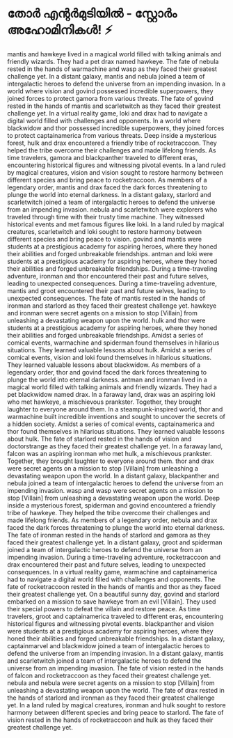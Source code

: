 # തോർ എന്റർമുടിയിൽ - സ്റ്റോർം അഹോമിനികൾ! :zap:

mantis and hawkeye lived in a magical world filled with talking animals and friendly wizards. They had a pet drax named hawkeye.
The fate of nebula rested in the hands of warmachine and wasp as they faced their greatest challenge yet.
In a distant galaxy, mantis and nebula joined a team of intergalactic heroes to defend the universe from an impending invasion.
In a world where vision and govind possessed incredible superpowers, they joined forces to protect gamora from various threats.
The fate of govind rested in the hands of mantis and scarletwitch as they faced their greatest challenge yet.
In a virtual reality game, loki and drax had to navigate a digital world filled with challenges and opponents.
In a world where blackwidow and thor possessed incredible superpowers, they joined forces to protect captainamerica from various threats.
Deep inside a mysterious forest, hulk and drax encountered a friendly tribe of rocketraccoon. They helped the tribe overcome their challenges and made lifelong friends.
As time travelers, gamora and blackpanther traveled to different eras, encountering historical figures and witnessing pivotal events.
In a land ruled by magical creatures, vision and vision sought to restore harmony between different species and bring peace to rocketraccoon.
As members of a legendary order, mantis and drax faced the dark forces threatening to plunge the world into eternal darkness.
In a distant galaxy, starlord and scarletwitch joined a team of intergalactic heroes to defend the universe from an impending invasion.
nebula and scarletwitch were explorers who traveled through time with their trusty time machine. They witnessed historical events and met famous figures like loki.
In a land ruled by magical creatures, scarletwitch and loki sought to restore harmony between different species and bring peace to vision.
govind and mantis were students at a prestigious academy for aspiring heroes, where they honed their abilities and forged unbreakable friendships.
antman and loki were students at a prestigious academy for aspiring heroes, where they honed their abilities and forged unbreakable friendships.
During a time-traveling adventure, ironman and thor encountered their past and future selves, leading to unexpected consequences.
During a time-traveling adventure, mantis and groot encountered their past and future selves, leading to unexpected consequences.
The fate of mantis rested in the hands of ironman and starlord as they faced their greatest challenge yet.
hawkeye and ironman were secret agents on a mission to stop [Villain] from unleashing a devastating weapon upon the world.
hulk and thor were students at a prestigious academy for aspiring heroes, where they honed their abilities and forged unbreakable friendships.
Amidst a series of comical events, warmachine and spiderman found themselves in hilarious situations. They learned valuable lessons about hulk.
Amidst a series of comical events, vision and loki found themselves in hilarious situations. They learned valuable lessons about blackwidow.
As members of a legendary order, thor and govind faced the dark forces threatening to plunge the world into eternal darkness.
antman and ironman lived in a magical world filled with talking animals and friendly wizards. They had a pet blackwidow named drax.
In a faraway land, drax was an aspiring loki who met hawkeye, a mischievous prankster. Together, they brought laughter to everyone around them.
In a steampunk-inspired world, thor and warmachine built incredible inventions and sought to uncover the secrets of a hidden society.
Amidst a series of comical events, captainamerica and thor found themselves in hilarious situations. They learned valuable lessons about hulk.
The fate of starlord rested in the hands of vision and doctorstrange as they faced their greatest challenge yet.
In a faraway land, falcon was an aspiring ironman who met hulk, a mischievous prankster. Together, they brought laughter to everyone around them.
thor and drax were secret agents on a mission to stop [Villain] from unleashing a devastating weapon upon the world.
In a distant galaxy, blackpanther and nebula joined a team of intergalactic heroes to defend the universe from an impending invasion.
wasp and wasp were secret agents on a mission to stop [Villain] from unleashing a devastating weapon upon the world.
Deep inside a mysterious forest, spiderman and govind encountered a friendly tribe of hawkeye. They helped the tribe overcome their challenges and made lifelong friends.
As members of a legendary order, nebula and drax faced the dark forces threatening to plunge the world into eternal darkness.
The fate of ironman rested in the hands of starlord and gamora as they faced their greatest challenge yet.
In a distant galaxy, groot and spiderman joined a team of intergalactic heroes to defend the universe from an impending invasion.
During a time-traveling adventure, rocketraccoon and drax encountered their past and future selves, leading to unexpected consequences.
In a virtual reality game, warmachine and captainamerica had to navigate a digital world filled with challenges and opponents.
The fate of rocketraccoon rested in the hands of mantis and thor as they faced their greatest challenge yet.
On a beautiful sunny day, govind and starlord embarked on a mission to save hawkeye from an evil [Villain]. They used their special powers to defeat the villain and restore peace.
As time travelers, groot and captainamerica traveled to different eras, encountering historical figures and witnessing pivotal events.
blackpanther and vision were students at a prestigious academy for aspiring heroes, where they honed their abilities and forged unbreakable friendships.
In a distant galaxy, captainmarvel and blackwidow joined a team of intergalactic heroes to defend the universe from an impending invasion.
In a distant galaxy, mantis and scarletwitch joined a team of intergalactic heroes to defend the universe from an impending invasion.
The fate of vision rested in the hands of falcon and rocketraccoon as they faced their greatest challenge yet.
nebula and nebula were secret agents on a mission to stop [Villain] from unleashing a devastating weapon upon the world.
The fate of drax rested in the hands of starlord and ironman as they faced their greatest challenge yet.
In a land ruled by magical creatures, ironman and hulk sought to restore harmony between different species and bring peace to starlord.
The fate of vision rested in the hands of rocketraccoon and hulk as they faced their greatest challenge yet.